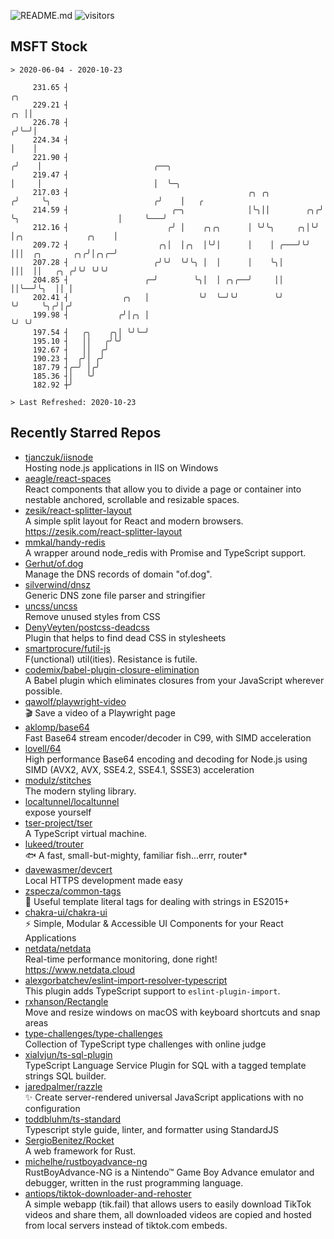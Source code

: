 ![README.md](https://github.com/Gerhut/Gerhut/workflows/README.md/badge.svg)
![visitors](https://visitors.vercel.app/Gerhut/Gerhut?token=8cf69d1f6813d272ef062726b6070c9be4ff72038cfe5a7ded7384a8da65d866)

## MSFT Stock

```
> 2020-06-04 - 2020-10-23

     231.65 ┤                                                              ╭╮                                    
     229.21 ┤                                                           ╭╮ ││                                    
     226.78 ┤                                                          ╭╯╰─╯│                                    
     224.34 ┤                                                          │    │                                    
     221.90 ┤                                                         ╭╯    │                         ╭──╮       
     219.47 ┤                                                         │     │                         │  ╰─╮     
     217.03 ┤                                        ╭╮ ╭╮           ╭╯     ╰╮                       ╭╯    │   ╭ 
     214.59 ┤                       ╭─╮              │╰╮││        ╭╮╭╯       ╰╮                      │     ╰───╯ 
     212.16 ┤                      ╭╯ │    ╭╮╭╮      │ ╰╯╰╮     ╭╮│╰╯         │╭╮              ╭╮    │           
     209.72 ┤                    ╭╮│  │╭╮  │╰╯│      │    │ ╭───╯╰╯           │││  ╭╮       ╭╮╭╯│╭╮╭─╯           
     207.28 ┤                   ╭╯╰╯  ╰╯╰╮ │  │      │    ╰╮│                 │││  ││   ╭╮ ╭╯╰╯ ╰╯╰╯             
     204.85 ┤                 ╭─╯        ╰╮│  │ ╭╮╭──╯     ││                 ││╰──╯╰╮  ││ │                     
     202.41 ┤            ╭╮   │           ╰╯  ╰─╯╰╯        ╰╯                 ╰╯     ╰╮╭╯│╭╯                     
     199.98 ┤           ╭╯│╭╮ │                                                       ╰╯ ╰╯                      
     197.54 ┤   ╭╮    ╭╮│ ╰╯╰─╯                                                                                  
     195.10 ┤   ││   ╭╯╰╯                                                                                        
     192.67 ┤   ││  ╭╯                                                                                           
     190.23 ┤  ╭╯│ ╭╯                                                                                            
     187.79 ┤╭─╯ │╭╯                                                                                             
     185.36 ┤│   ╰╯                                                                                              
     182.92 ┼╯                                                                                                   

> Last Refreshed: 2020-10-23
```

## Recently Starred Repos

- [tjanczuk/iisnode](https://github.com/tjanczuk/iisnode)  
  Hosting node.js applications in IIS on Windows
- [aeagle/react-spaces](https://github.com/aeagle/react-spaces)  
  React components that allow you to divide a page or container into nestable anchored, scrollable and resizable spaces.
- [zesik/react-splitter-layout](https://github.com/zesik/react-splitter-layout)  
  A simple split layout for React and modern browsers. https://zesik.com/react-splitter-layout
- [mmkal/handy-redis](https://github.com/mmkal/handy-redis)  
  A wrapper around node_redis with Promise and TypeScript support.
- [Gerhut/of.dog](https://github.com/Gerhut/of.dog)  
  Manage the DNS records of domain "of.dog".
- [silverwind/dnsz](https://github.com/silverwind/dnsz)  
  Generic DNS zone file parser and stringifier
- [uncss/uncss](https://github.com/uncss/uncss)  
  Remove unused styles from CSS
- [DenyVeyten/postcss-deadcss](https://github.com/DenyVeyten/postcss-deadcss)  
  Plugin that helps to find dead CSS in stylesheets
- [smartprocure/futil-js](https://github.com/smartprocure/futil-js)  
  F(unctional) util(ities). Resistance is futile.
- [codemix/babel-plugin-closure-elimination](https://github.com/codemix/babel-plugin-closure-elimination)  
  A Babel plugin which eliminates closures from your JavaScript wherever possible.
- [qawolf/playwright-video](https://github.com/qawolf/playwright-video)  
  🎬 Save a video of a Playwright page
- [aklomp/base64](https://github.com/aklomp/base64)  
  Fast Base64 stream encoder/decoder in C99, with SIMD acceleration
- [lovell/64](https://github.com/lovell/64)  
  High performance Base64 encoding and decoding for Node.js using SIMD (AVX2, AVX, SSE4.2, SSE4.1, SSSE3) acceleration
- [modulz/stitches](https://github.com/modulz/stitches)  
  The modern styling library.
- [localtunnel/localtunnel](https://github.com/localtunnel/localtunnel)  
  expose yourself
- [tser-project/tser](https://github.com/tser-project/tser)  
  A TypeScript virtual machine.
- [lukeed/trouter](https://github.com/lukeed/trouter)  
  :fish: A fast, small-but-mighty, familiar fish...errr, router*
- [davewasmer/devcert](https://github.com/davewasmer/devcert)  
  Local HTTPS development made easy
- [zspecza/common-tags](https://github.com/zspecza/common-tags)  
  🔖 Useful template literal tags for dealing with strings in ES2015+
- [chakra-ui/chakra-ui](https://github.com/chakra-ui/chakra-ui)  
  ⚡️ Simple, Modular & Accessible UI Components for your React Applications
- [netdata/netdata](https://github.com/netdata/netdata)  
  Real-time performance monitoring, done right! https://www.netdata.cloud
- [alexgorbatchev/eslint-import-resolver-typescript](https://github.com/alexgorbatchev/eslint-import-resolver-typescript)  
  This plugin adds TypeScript support to `eslint-plugin-import`.
- [rxhanson/Rectangle](https://github.com/rxhanson/Rectangle)  
  Move and resize windows on macOS with keyboard shortcuts and snap areas
- [type-challenges/type-challenges](https://github.com/type-challenges/type-challenges)  
  Collection of TypeScript type challenges with online judge
- [xialvjun/ts-sql-plugin](https://github.com/xialvjun/ts-sql-plugin)  
  TypeScript Language Service Plugin for SQL with a tagged template strings SQL builder.
- [jaredpalmer/razzle](https://github.com/jaredpalmer/razzle)  
  ✨ Create server-rendered universal JavaScript applications with no configuration
- [toddbluhm/ts-standard](https://github.com/toddbluhm/ts-standard)  
  Typescript style guide, linter, and formatter using StandardJS
- [SergioBenitez/Rocket](https://github.com/SergioBenitez/Rocket)  
  A web framework for Rust.
- [michelhe/rustboyadvance-ng](https://github.com/michelhe/rustboyadvance-ng)  
  RustBoyAdvance-NG is a Nintendo™ Game Boy Advance emulator and debugger, written in the rust programming language.
- [antiops/tiktok-downloader-and-rehoster](https://github.com/antiops/tiktok-downloader-and-rehoster)  
  A simple webapp (tik.fail) that allows users to easily download TikTok videos and share them, all downloaded videos are copied and hosted from local servers instead of tiktok.com embeds.
